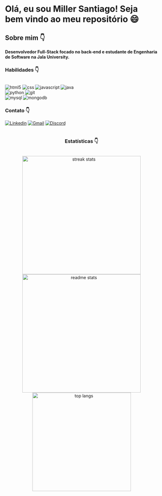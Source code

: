 
#  Olá, eu sou Miller Santiago! Seja bem vindo ao meu repositório 😄

## Sobre mim 👇
 
<strong>Desenvolvedor Full-Stack focado no back-end e estudante de Engenharia de Software na Jala University.</strong>

### Habilidades 👇

<div style="display= inline_block"><br>
<img alt="html5" src="https://img.shields.io/badge/HTML5-E34F26?style=for-the-badge&logo=html5&logoColor=white">
<img alt="css" src="https://img.shields.io/badge/CSS3-1572B6?style=for-the-badge&logo=css3&logoColor=white">
<img alt="javascript" src="https://img.shields.io/badge/JavaScript-F7DF1E?style=for-the-badge&logo=javascript&logoColor=black">
<img alt="java" src="https://img.shields.io/badge/Java-ED8B00?style=for-the-badge&logo=openjdk&logoColor=white"><br>
<img alt="python" src="https://img.shields.io/badge/python-3670A0?style=for-the-badge&logo=python&logoColor=ffdd54">
<img alt="git" src="https://img.shields.io/badge/Git-E34F26?logo=git&logoColor=white&style=for-the-badge"><br>
<img alt="mysql" src="https://shields.io/badge/MySQL-lightgrey?logo=mysql&style=plastic&logoColor=white&labelColor=blue">
<img alt="mongodb" src="https://img.shields.io/badge/-MongoDB-4DB33D?style=flat&logo=mongodb&logoColor=FFFFFF">

</div>


### Contato 👇

[![Linkedin](https://img.shields.io/badge/LinkedIn-0077B5?style=for-the-badge&logo=linkedin&logoColor=white)](https://www.linkedin.com/in/miller-santiago-799bb3150/)
[![Gmail](https://img.shields.io/badge/Gmail-D14836?style=for-the-badge&logo=gmail&logoColor=white)](https://mail.google.com/mail/u/0/?tab=rm&ogbl#inbox)
[![Discord](https://img.shields.io/badge/Discord-5865F2?logo=discord&logoColor=white&style=for-the-badge)](Discordapp.com/users/400477233913004032)
<br><br>


<h3 align="center">Estatísticas 👇</h3>
<br>
<div align=center>
  <img width=390 src="https://streak-stats.demolab.com/?user=miller110&count_private=true&theme=react&border_radius=10" alt="streak stats"/>
  <img width=390 src="https://github-readme-stats.vercel.app/api?username=miller110&count_private=true&show_icons=true&theme=react&rank_icon=github&border_radius=10" alt="readme stats" />
  <br/>
  <img width=325 align="center" src="https://github-readme-stats.vercel.app/api/top-langs/?username=miller110&hide=HTML&langs_count=8&layout=compact&theme=react&border_radius=10&size_weight=0.5&count_weight=0.5&exclude_repo=github-readme-stats" alt="top langs" />
</div>




